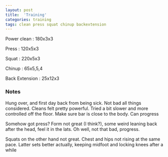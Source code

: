 ```yaml
---
layout: post
title:  'Training'
categories: training
tags: clean press squat chinup backextension
---
```


Power clean :   180x3x3

Press   :   120x5x3

Squat   :   220x5x3

Chinup  :   65x5,5,4

Back Extension  : 25x12x3

### Notes

Hung over, and first day back from being sick. Not bad all things considered. Cleans felt pretty powerful. Tried a bit slower and more controlled off the floor. Make sure bar is close to the body. Can progress

Somehow got press? Form not great (I think?), some weird leaning back after the head, feel it in the lats. Oh well, not that bad, progress.

Squats on the other hand not great. Chest and hips not rising at the same pace. Latter sets better actually, keeping midfoot and locking knees after a while
